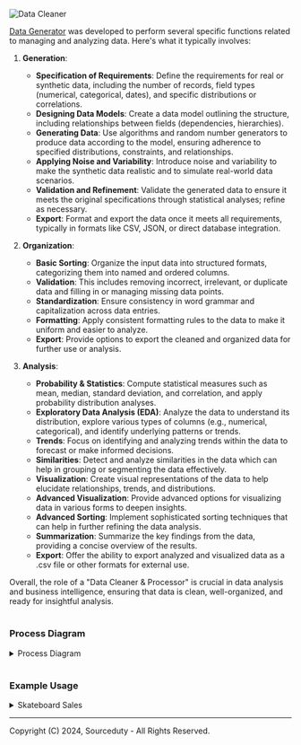 ![Data Cleaner](https://github.com/sourceduty/Data_Cleaner/assets/123030236/33477d90-704b-4a06-b07b-5af08bb642f4)

[Data Generator](https://chat.openai.com/g/g-z6S0qcei3-data-generator) was developed to perform several specific functions related to managing and analyzing data. Here's what it typically involves:

1. **Generation**:
   
   - **Specification of Requirements**: Define the requirements for real or synthetic data, including the number of records, field types (numerical, categorical, dates), and specific distributions or correlations.
   - **Designing Data Models**: Create a data model outlining the structure, including relationships between fields (dependencies, hierarchies).
   - **Generating Data**: Use algorithms and random number generators to produce data according to the model, ensuring adherence to specified distributions, constraints, and relationships.
   - **Applying Noise and Variability**: Introduce noise and variability to make the synthetic data realistic and to simulate real-world data scenarios.
   - **Validation and Refinement**: Validate the generated data to ensure it meets the original specifications through statistical analyses; refine as necessary.
   - **Export**: Format and export the data once it meets all requirements, typically in formats like CSV, JSON, or direct database integration.


2. **Organization**:
   - **Basic Sorting**: Organize the input data into structured formats, categorizing them into named and ordered columns.
   - **Validation**: This includes removing incorrect, irrelevant, or duplicate data and filling in or managing missing data points.
   - **Standardization**: Ensure consistency in word grammar and capitalization across data entries.
   - **Formatting**: Apply consistent formatting rules to the data to make it uniform and easier to analyze.
   - **Export**: Provide options to export the cleaned and organized data for further use or analysis.

3. **Analysis**:
   - **Probability & Statistics**: Compute statistical measures such as mean, median, standard deviation, and correlation, and apply probability distribution analyses.
   - **Exploratory Data Analysis (EDA)**: Analyze the data to understand its distribution, explore various types of columns (e.g., numerical, categorical), and identify underlying patterns or trends.
   - **Trends**: Focus on identifying and analyzing trends within the data to forecast or make informed decisions.
   - **Similarities**: Detect and analyze similarities in the data which can help in grouping or segmenting the data effectively.
   - **Visualization**: Create visual representations of the data to help elucidate relationships, trends, and distributions.
   - **Advanced Visualization**: Provide advanced options for visualizing data in various forms to deepen insights.
   - **Advanced Sorting**: Implement sophisticated sorting techniques that can help in further refining the data analysis.
   - **Summarization**: Summarize the key findings from the data, providing a concise overview of the results.
   - **Export**: Offer the ability to export analyzed and visualized data as a .csv file or other formats for external use.

Overall, the role of a "Data Cleaner & Processor" is crucial in data analysis and business intelligence, ensuring that data is clean, well-organized, and ready for insightful analysis.

#
### Process Diagram

<details><summary>Process Diagram</summary>
<br>

```
+-----------------------+       +-----------------------+       +-----------------------+
|       Generation      |   →   |     Organization      |   →   |       Analysis        |
+-----------------------+       +-----------------------+       +-----------------------+
|  1. Real Data         |       |  1. Basic Sorting     |       |  1. Probability &     |
|    - Web search for   |       |    - Organize data    |       |     Statistics        |
|      data sources     |       |      into columns     |       |    - Perform stats    |
|                       |       |                       |       |      computations     |
|  2. Synthetic         |       |  2. Validation        |       |  2. Exploratory Data  |
|    - Generate         |       |    - Remove incorrect |       |     Analysis          |
|      synthetic data   |       |      data             |       |    - Explore data     |
|                       |       |                       |       |      distribution     |
|  3. Process           |       |  3. Standard          |       |  3. Trends            |
|    - Use organization |       |    - Standardize text |       |    - Identify trends  |
|      process          |       |                       |       |                       |
|                       |       |  4. Format            |       |  4. Similarities      |
|                       |       |    - Ensure           |       |    - Find similarities|
|                       |       |      consistent       |       |                       |
|                       |       |      formatting       |       |  5. Visualization     |
|                       |       |                       |       |    - Visualize data   |
|                       |       |  5. Export            |       |                       |
|                       |       |    - Prepare data     |       |  6. Advanced          |
|                       |       |      for download     |       |     Visualization     |
|                       |       |                       |       |    - Different types  |
|                       |       |                       |       |      of charts        |
|                       |       |                       |       |  7. Advanced Sorting  |
|                       |       |                       |       |    - Use advanced     |
|                       |       |                       |       |      sorting methods  |
|                       |       |                       |       |  8. Summarization     |
|                       |       |                       |       |    - Summarize data   |
|                       |       |                       |       |  9. Export            |
|                       |       |                       |       |    - Prepare final    |
|                       |       |                       |       |      data for download|
+-----------------------+       +-----------------------+       +-----------------------+                      
```

<br>    
</details>

#
### Example Usage

<details><summary>Skateboard Sales</summary>
<br>

[Skateboard_Market_Data.csv](https://github.com/sourceduty/Data_Generator/files/15119031/Skateboard_Market_Data.csv)

The global skateboard market was valued at approximately USD 3.6 billion in 2023 and is expected to experience sustained growth due to the increasing popularity of skateboarding among the youth, who view it not only as a physical activity but also as a form of artistic expression and social connection​ (dataintelo)​. The market is projected to grow from USD 2.83 billion in 2023 to USD 4.16 billion by 2031, with a compound annual growth rate (CAGR) of 4.38%​ (skyquestt)​.

North America holds a significant share of the skateboard market, driven by a strong skateboarding culture and high market awareness. In Europe, the market is also expanding, supported by the rise of skateboarding influencers and events​ (grandviewresearch)​. The Asia Pacific region is expected to register the fastest growth, thanks to increasing awareness of outdoor sports and rising health concerns related to obesity and physical inactivity among children​ (grandviewresearch)​.

Key factors contributing to market growth include technological innovations in skateboard design, such as the introduction of electric skateboards and smart skateboards equipped with IoT technology. There is also a growing emphasis on eco-friendly materials and practices in the manufacturing of skateboards​ (Cognitive Market Research)​.

![Skateboard_Market_Growth](https://github.com/sourceduty/Data_Generator/assets/123030236/56248b4a-870e-49c6-ab85-6628118a2f60)

<br>    
</details>

***
Copyright (C) 2024, Sourceduty - All Rights Reserved.
